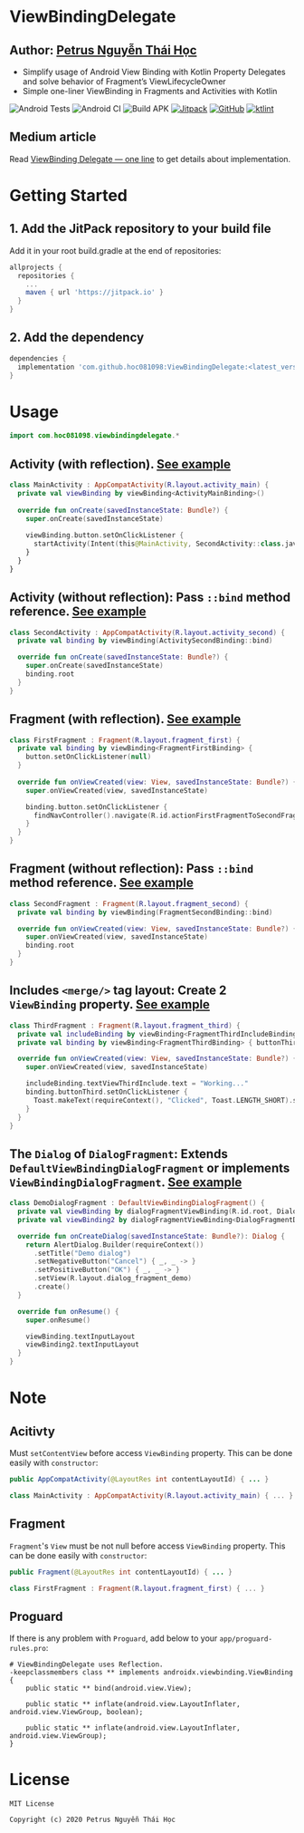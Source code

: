 # ViewBindingDelegate

## Author: [Petrus Nguyễn Thái Học](https://github.com/hoc081098)

- Simplify usage of Android View Binding with Kotlin Property Delegates and solve behavior of Fragment’s ViewLifecycleOwner
- Simple one-liner ViewBinding in Fragments and Activities with Kotlin

![Android Tests](https://github.com/hoc081098/ViewBindingDelegate/workflows/Android%20Tests/badge.svg)
![Android CI](https://github.com/hoc081098/ViewBindingDelegate/workflows/Android%20CI/badge.svg)
![Build APK](https://github.com/hoc081098/ViewBindingDelegate/workflows/Build%20debug%20APK/badge.svg)
[![Jitpack](https://jitpack.io/v/hoc081098/ViewBindingDelegate.svg)](https://jitpack.io/#hoc081098/ViewBindingDelegate)
[![GitHub](https://img.shields.io/github/license/hoc081098/ViewBindingDelegate?color=4EB1BA)](https://opensource.org/licenses/MIT)
[![ktlint](https://img.shields.io/badge/code%20style-%E2%9D%A4-FF4081.svg)](https://ktlint.github.io/)

## Medium article

Read [ViewBinding Delegate — one line](https://medium.com/@hoc081098/viewbinding-delegate-one-line-4d0cdcbf53ba) to get details about implementation.

# Getting Started

## 1. Add the JitPack repository to your build file
Add it in your root build.gradle at the end of repositories:
```gradle
allprojects {
  repositories {
    ...
    maven { url 'https://jitpack.io' }
  }
}
```

## 2. Add the dependency

```gradle
dependencies {
  implementation 'com.github.hoc081098:ViewBindingDelegate:<latest_version>'
}
```

# Usage

```kotlin
import com.hoc081098.viewbindingdelegate.*
```

## Activity (with reflection). [See example](https://github.com/hoc081098/ViewBindingDelegate/blob/master/app/src/main/java/com/hoc081098/example/MainActivity.kt)
```kotlin
class MainActivity : AppCompatActivity(R.layout.activity_main) {
  private val viewBinding by viewBinding<ActivityMainBinding>()
  
  override fun onCreate(savedInstanceState: Bundle?) {
    super.onCreate(savedInstanceState)
    
    viewBinding.button.setOnClickListener {
      startActivity(Intent(this@MainActivity, SecondActivity::class.java))
    }
  }
}
```

## Activity (without reflection): Pass `::bind` method reference. [See example](https://github.com/hoc081098/ViewBindingDelegate/blob/master/app/src/main/java/com/hoc081098/example/SecondActivity.kt)
```kotlin
class SecondActivity : AppCompatActivity(R.layout.activity_second) {
  private val binding by viewBinding(ActivitySecondBinding::bind)

  override fun onCreate(savedInstanceState: Bundle?) {
    super.onCreate(savedInstanceState)
    binding.root
  }
}
```

## Fragment (with reflection). [See example](https://github.com/hoc081098/ViewBindingDelegate/blob/master/app/src/main/java/com/hoc081098/example/ReflectionFragment.kt)
```kotlin
class FirstFragment : Fragment(R.layout.fragment_first) {
  private val binding by viewBinding<FragmentFirstBinding> {
    button.setOnClickListener(null)
  }
  
  override fun onViewCreated(view: View, savedInstanceState: Bundle?) {
    super.onViewCreated(view, savedInstanceState)

    binding.button.setOnClickListener {
      findNavController().navigate(R.id.actionFirstFragmentToSecondFragment)
    }
  }
}
```

## Fragment (without reflection): Pass `::bind` method reference. [See example](https://github.com/hoc081098/ViewBindingDelegate/blob/master/app/src/main/java/com/hoc081098/example/NotReflectionFragment.kt)
```kotlin
class SecondFragment : Fragment(R.layout.fragment_second) {
  private val binding by viewBinding(FragmentSecondBinding::bind)

  override fun onViewCreated(view: View, savedInstanceState: Bundle?) {
    super.onViewCreated(view, savedInstanceState)
    binding.root
  }
}
```

## Includes `<merge/>` tag layout: Create 2 `ViewBinding` property. [See example](https://github.com/hoc081098/ViewBindingDelegate/blob/master/app/src/main/java/com/hoc081098/example/Reflection2Fragment.kt)

```kotlin
class ThirdFragment : Fragment(R.layout.fragment_third) {
  private val includeBinding by viewBinding<FragmentThirdIncludeBinding>()
  private val binding by viewBinding<FragmentThirdBinding> { buttonThird.setOnClickListener(null) }

  override fun onViewCreated(view: View, savedInstanceState: Bundle?) {
    super.onViewCreated(view, savedInstanceState)

    includeBinding.textViewThirdInclude.text = "Working..."
    binding.buttonThird.setOnClickListener {
      Toast.makeText(requireContext(), "Clicked", Toast.LENGTH_SHORT).show()
    }
  }
}
```

## The `Dialog` of `DialogFragment`: Extends `DefaultViewBindingDialogFragment` or implements `ViewBindingDialogFragment`. [See example](https://github.com/hoc081098/ViewBindingDelegate/blob/master/app/src/main/java/com/hoc081098/example/DemoDialogFragment.kt)

```kotlin
class DemoDialogFragment : DefaultViewBindingDialogFragment() {
  private val viewBinding by dialogFragmentViewBinding(R.id.root, DialogFragmentDemoBinding::bind)
  private val viewBinding2 by dialogFragmentViewBinding<DialogFragmentDemoBinding>(R.id.root)

  override fun onCreateDialog(savedInstanceState: Bundle?): Dialog {
    return AlertDialog.Builder(requireContext())
      .setTitle("Demo dialog")
      .setNegativeButton("Cancel") { _, _ -> }
      .setPositiveButton("OK") { _, _ -> }
      .setView(R.layout.dialog_fragment_demo)
      .create()
  }

  override fun onResume() {
    super.onResume()

    viewBinding.textInputLayout
    viewBinding2.textInputLayout
  }
}

```

# Note

## Acitivty
  Must `setContentView` before access `ViewBinding` property. This can be done easily with `constructor`:
  ```java
  public AppCompatActivity(@LayoutRes int contentLayoutId) { ... }
  ```
  ```kotlin
  class MainActivity : AppCompatActivity(R.layout.activity_main) { ... }
  ```

## Fragment
  `Fragment`'s `View` must be not null before access `ViewBinding` property. This can be done easily with `constructor`:
  ```java
  public Fragment(@LayoutRes int contentLayoutId) { ... }
  ```
  ```kotlin
  class FirstFragment : Fragment(R.layout.fragment_first) { ... }
  ```
  
## Proguard
If there is any problem with `Proguard`, add below to your `app/proguard-rules.pro`:
```
# ViewBindingDelegate uses Reflection.
-keepclassmembers class ** implements androidx.viewbinding.ViewBinding {
    public static ** bind(android.view.View);

    public static ** inflate(android.view.LayoutInflater, android.view.ViewGroup, boolean);

    public static ** inflate(android.view.LayoutInflater, android.view.ViewGroup);
}
```

# License

    MIT License

    Copyright (c) 2020 Petrus Nguyễn Thái Học
